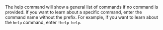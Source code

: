 The help command will show a general list of commands if no command is provided. If you want to learn about a specific command, enter the command name without the prefix. For example, If you want to learn about the `help` command, enter `!help help`.